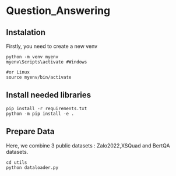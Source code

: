 # Question_Answering

## Instalation
Firstly, you need to create a new venv
```
python -m venv myenv
myenv\Scripts\activate #Windows

#or Linux
source myenv/bin/activate
```

## Install needed libraries
```
pip install -r requirements.txt
python -m pip install -e .
```

## Prepare Data
Here, we combine 3 public datasets : Zalo2022,XSQuad and BertQA datasets.

```
cd utils
python dataloader.py
```

